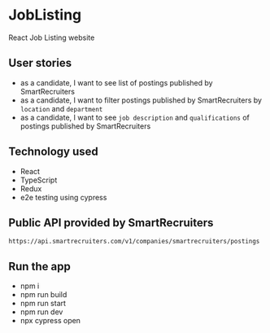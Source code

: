 # JobListing

React Job Listing website

## User stories

- as a candidate, I want to see list of postings published by SmartRecruiters
- as a candidate, I want to filter postings published by SmartRecruiters by `location` and `department`
- as a candidate, I want to see `job description` and `qualifications` of postings published by SmartRecruiters

## Technology used

- React
- TypeScript
- Redux
- e2e testing using cypress

## Public API provided by SmartRecruiters

`https://api.smartrecruiters.com/v1/companies/smartrecruiters/postings`

## Run the app

- npm i
- npm run build
- npm run start
- npm run dev
- npx cypress open
